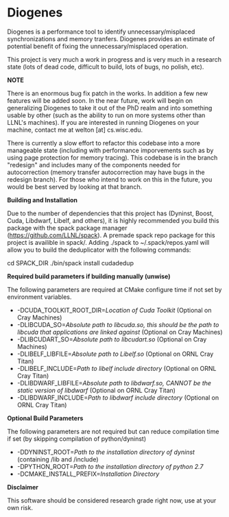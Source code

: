 # Diogenes

Diogenes is a performance tool to identify unnecessary/misplaced synchronizations and memory tranfers. Diogenes provides an estimate of potential benefit of fixing the unnecessary/misplaced operation.

This project is very much a work in progress and is very much in a research state (lots of dead code, difficult to build, lots of bugs, no polish, etc).  

**NOTE**

There is an enormous bug fix patch in the works. In addition a few new features will be added soon. In the near future, work will begin on generalizing Diogenes to take it out of the PhD realm and into something usable by other (such as the ability to run on more systems other than LLNL's machines). If you are interested in running Diogenes on your machine, contact me at welton [at] cs.wisc.edu. 

There is currently a slow effort to refactor this codebase into a more manageable state (including with performance imporvements such as by using page protection for memory tracing). This codebase is in the branch "redesign" and includes many of the components needed for autocorrection (memory transfer autocorrection may have bugs in the redesign branch). For those who intend to work on this in the future, you would be best served by looking at that branch. 

**Building and Installation**

Due to the number of dependencies that this project has (Dyninst, Boost, Cuda, Libdwarf, Libelf, and others), it is highly recommended you build this package with the spack package manager (https://github.com/LLNL/spack). A premade spack repo package for this project is availible in spack/. Adding ./spack to ~/.spack/repos.yaml will allow you to build the deduplicator with the following commands:

cd SPACK_DIR
./bin/spack install cudadedup 

**Required build parameters if building manually (unwise)**

The following parameters are required at CMake configure time if not set by environment variables.

- -DCUDA_TOOLKIT_ROOT_DIR=*Location of Cuda Toolkit* (Optional on Cray Machines)
- -DLIBCUDA_SO=*Absolute path to libcuda.so, this should be the path to libcuda that applications are linked against* (Optional on Cray Machines)
- -DLIBCUDART_SO=*Absolute path to libcudart.so* (Optional on Cray Machines)
- -DLIBELF_LIBFILE=*Absolute path to Libelf.so* (Optional on ORNL Cray Titan)
- -DLIBELF_INCLUDE=*Path to libelf include directory* (Optional on ORNL Cray Titan)
- -DLIBDWARF_LIBFILE=*Absolute path to libdwarf.so, CANNOT be the static version of libdwarf* (Optional on ORNL Cray Titan)
- -DLIBDWARF_INCLUDE=*Path to libdwarf include directory* (Optional on ORNL Cray Titan)

**Optional Build Parameters**

The following parameters are not required but can reduce compilation time if set (by skipping compilation of python/dyninst)

- -DDYNINST_ROOT=*Path to the installation directory of dyninst* (containing /lib and /include)
- -DPYTHON_ROOT=*Path to the installation directory of python 2.7*
- -DCMAKE_INSTALL_PREFIX=*Installation Directory*

**Disclaimer**

This software should be considered research grade right now, use at your own risk. 